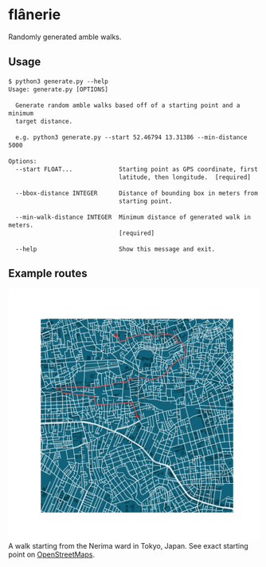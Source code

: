 # flânerie

Randomly generated amble walks.

## Usage

```
$ python3 generate.py --help
Usage: generate.py [OPTIONS]

  Generate random amble walks based off of a starting point and a minimum
  target distance.

  e.g. python3 generate.py --start 52.46794 13.31386 --min-distance 5000

Options:
  --start FLOAT...             Starting point as GPS coordinate, first
                               latitude, then longitude.  [required]

  --bbox-distance INTEGER      Distance of bounding box in meters from
                               starting point.

  --min-walk-distance INTEGER  Minimum distance of generated walk in meters.
                               [required]

  --help                       Show this message and exit.
```

## Example routes

![A walk starting from the Nerima ward in Tokyo, Japan](resources/readme-walk-1.png)
A walk starting from the Nerima ward in Tokyo, Japan. See exact starting point on [OpenStreetMaps](https://www.openstreetmap.org/#map=19/35.72411/139.59118).
